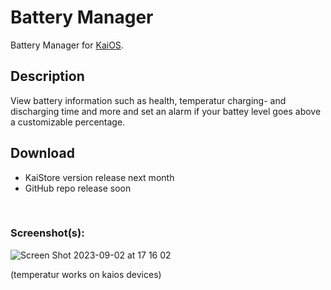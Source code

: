 # Battery Manager
Battery Manager for [KaiOS](https://www.kaiostech.com).
<br>

## Description
View battery information such as health, temperatur charging- and discharging time and more and set an alarm if your battey level goes above a customizable percentage.
<br>

## Download
* KaiStore version release next month
* GitHub repo release soon
<br>

### Screenshot(s):
![Screen Shot 2023-09-02 at 17 16 02](https://github.com/W4IT-Dev/Battery-manager/assets/110252354/0279bd72-1780-42d1-8abf-14ed298093be)

(temperatur works on kaios devices)
